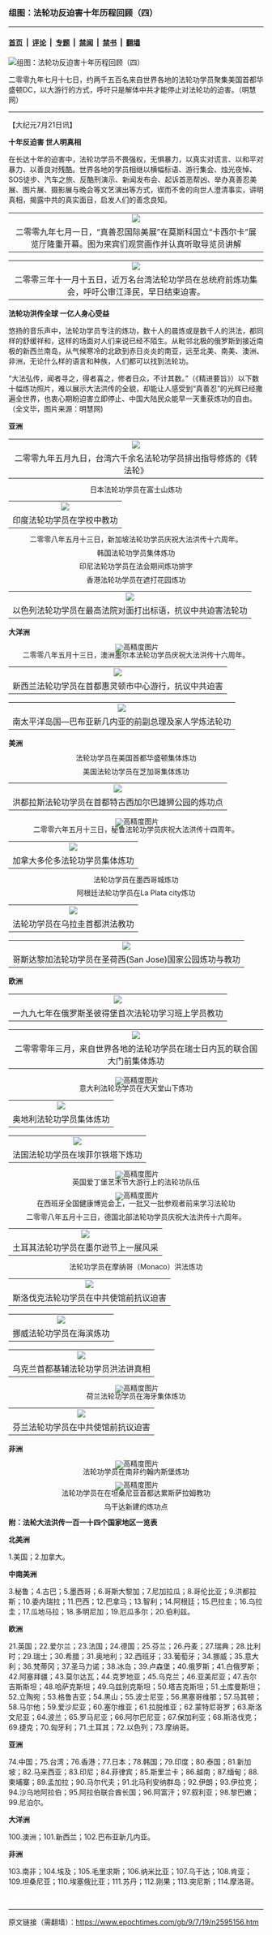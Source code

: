 ### 组图：法轮功反迫害十年历程回顾（四）

---

#### [首页](../../../..?n2595156) &nbsp;|&nbsp; [评论](../../../../../epoch-comment?n2595156) &nbsp;|&nbsp; [专题](../../../../../epoch-special?n2595156) &nbsp;|&nbsp; [禁闻](../../../../../epoch-news?n2595156) &nbsp;|&nbsp; [禁书](../../../../../books?n2595156) &nbsp;|&nbsp; [翻墙](https://github.com/gfw-breaker/nogfw/blob/master/README.md?n2595156)


<div><img alt="组图：法轮功反迫害十年历程回顾（四）" class="attachment-djy_600_400 size-djy_600_400 wp-post-image" src="https://i.epochtimes.com/assets/uploads/2009/07/907200354521528-600x400.jpg"/>
<div class="caption">
 <p>
  二零零九年七月十七日，约两千五百名来自世界各地的法轮功学员聚集美国首都华盛顿DC，以大游行的方式，呼吁只是解体中共才能停止对法轮功的迫害。（明慧网）
 </p>
</div></div><hr/><div class="post_content" id="artbody" itemprop="articleBody">
 <!-- article content begin -->
 <p>
  【大纪元7月21日讯】
 </p>
 <p>
  <b>
   十年反迫害 世人明真相
  </b>
 </p>
 <p>
  在长达十年的迫害中，法轮功学员不畏强权，无惧暴力，以真实对谎言、以和平对暴力、以善良对残酷。世界各地的学员相继以横幅标语、游行集会、烛光夜悼、SOS徒步、汽车之旅、反酷刑演示、新闻发布会、起诉首恶帮凶、举办真善忍美展、图片展、摄影展与晚会等文艺演出等方式，锲而不舍的向世人澄清事实，讲明真相，揭露中共的真实面目，启发人们的善念良知。
 </p>
 <p>
  <center>
  </center>
 </p>
 <table border="0" cellpadding="3" cellspacing="3">
  <tr>
   <td align="center">
    <ok href="http://big5.minghui.org/mh/article_images/2009-7-3-moscowart-01.jpg">
     <img src="http://big5.minghui.org/mh/article_images/2009-7-3-moscowart-01--ss.jpg"/>
    </ok>
   </td>
  </tr>
  <tr>
   <td align="center">
    <span class="bn12">
     二零零九年七月一日，“真善忍国际美展”在莫斯科国立“卡西尔卡”展览厅隆重开幕。图为来宾们观赏画作并认真听取导览员讲解
    </span>
   </td>
  </tr>
 </table>
 <p>
 </p>
 <p>
  <center>
  </center>
 </p>
 <table border="0" cellpadding="3" cellspacing="3">
  <tr>
   <td align="center">
    <ok href="http://big5.minghui.org/mh/article_images/2003-11-15-tw-sue-2.jpg">
     <img src="http://big5.minghui.org/mh/article_images/2003-11-15-tw-sue-2--ss.jpg"/>
    </ok>
   </td>
  </tr>
  <tr>
   <td align="center">
    <span class="bn12">
     二零零三年十一月十五日，近万名台湾法轮功学员在总统府前炼功集会，呼吁公审江泽民，早日结束迫害。
    </span>
   </td>
  </tr>
 </table>
 <p>
 </p>
 <p>
  <b>
   法轮功洪传全球 一亿人身心受益
  </b>
 </p>
 <p>
  悠扬的音乐声中，法轮功学员专注的炼功，数十人的晨炼或是数千人的洪法，都同样的舒缓祥和，这样的场面对人们来说已经不陌生。从毗邻北极的俄罗斯到接近南极的新西兰南岛，从气候寒冷的北欧到赤日炎炎的南亚，远至北美、南美、澳洲、非洲，无论什么样的语言和种族，人们都可以找到法轮功。
 </p>
 <p>
  “大法弘传，闻者寻之，得者喜之，修者日众，不计其数。”（《精进要旨》）以下数十幅炼功照片，难以展示大法洪传的全貌，却能让人感受到“真善忍”的光辉已经撒遍全世界，也衷心期盼迫害立即停止、中国大陆民众能早一天重获炼功的自由。（全文毕，图片来源：明慧网)
 </p>
 <p>
  <b>
   亚洲
  </b>
 </p>
 <p>
  <center>
  </center>
 </p>
 <table border="0" cellpadding="3" cellspacing="3">
  <tr>
   <td align="center">
    <ok href="http://big5.minghui.org/mh/article_images/2009-5-9-tw-fldfd-01.jpg">
     <img src="http://big5.minghui.org/mh/article_images/2009-5-9-tw-fldfd-01--ss.jpg"/>
    </ok>
   </td>
  </tr>
  <tr>
   <td align="center">
    <span class="bn12">
     二零零九年五月九日，台湾六千余名法轮功学员排出指导修炼的《转法轮》
    </span>
   </td>
  </tr>
 </table>
 <p>
 </p>
 <p>
  <!--image v 1.0-->
 </p>
 <div style="line-height: 90%; text-align: center;">
  <ok href=" https://i.epochtimes.com/assets/uploads/2009/07/907190949541528-600x450.jpg" rel="noreferrer noopener" target="_blank">
   <img alt="" class="size-large wp-image-7323466" src="https://i.epochtimes.com/assets/uploads/2009/07/907190949541528-600x450.jpg" title=""/>
  </ok>
  <br/>
  <span class="bn12">
   日本法轮功学员在富士山炼功
  </span>
 </div>
 <p>
  <!-- -->
 </p>
 <p>
  <center>
  </center>
 </p>
 <table border="0" cellpadding="3" cellspacing="3">
  <tr>
   <td align="center">
    <ok href="http://big5.minghui.org/mh/article_images/2006-11-2-india-04.jpg">
     <img src="http://big5.minghui.org/mh/article_images/2006-11-2-india-04--ss.jpg"/>
    </ok>
   </td>
  </tr>
  <tr>
   <td align="center">
    <span class="bn12">
     印度法轮功学员在学校中教功
    </span>
   </td>
  </tr>
 </table>
 <p>
 </p>
 <p>
  <!--image v 1.0-->
 </p>
 <div style="line-height: 90%; text-align: center;">
  <ok href=" https://i.epochtimes.com/assets/uploads/2009/07/907190949501528-600x244.jpg" rel="noreferrer noopener" target="_blank">
   <img alt="" class="size-large wp-image-7323473" src="https://i.epochtimes.com/assets/uploads/2009/07/907190949501528-600x244.jpg" title=""/>
  </ok>
  <br/>
  <span class="bn12">
   二零零八年五月十三日，新加坡法轮功学员庆祝大法洪传十六周年。
  </span>
 </div>
 <p>
  <!-- -->
 </p>
 <p>
  <!--image v 1.0-->
 </p>
 <div style="line-height: 90%; text-align: center;">
  <ok href=" https://i.epochtimes.com/assets/uploads/2009/07/907190949511528-600x400.jpg" rel="noreferrer noopener" target="_blank">
   <img alt="" class="size-large wp-image-7323478" src="https://i.epochtimes.com/assets/uploads/2009/07/907190949511528-600x400.jpg" title=""/>
  </ok>
  <br/>
  <span class="bn12">
   韩国法轮功学员集体炼功
  </span>
 </div>
 <p>
  <!-- -->
 </p>
 <p>
  <!--image v 1.0-->
 </p>
 <div style="line-height: 90%; text-align: center;">
  <ok href=" https://i.epochtimes.com/assets/uploads/2009/07/907190949521528-600x420.jpg" rel="noreferrer noopener" target="_blank">
   <img alt="" class="size-large wp-image-7323482" src="https://i.epochtimes.com/assets/uploads/2009/07/907190949521528-600x420.jpg" title=""/>
  </ok>
  <br/>
  <span class="bn12">
   印尼法轮功学员在法会期间炼功排字
  </span>
 </div>
 <p>
  <!-- -->
 </p>
 <p>
  <!--image v 1.0-->
 </p>
 <div style="line-height: 90%; text-align: center;">
  <ok href=" https://i.epochtimes.com/assets/uploads/2009/07/907190949531528-600x423.jpg" rel="noreferrer noopener" target="_blank">
   <img alt="" class="size-large wp-image-7323485" src="https://i.epochtimes.com/assets/uploads/2009/07/907190949531528-600x423.jpg" title=""/>
  </ok>
  <br/>
  <span class="bn12">
   香港法轮功学员在遮打花园炼功
  </span>
 </div>
 <p>
  <!-- -->
 </p>
 <p>
  <center>
  </center>
 </p>
 <table border="0" cellpadding="3" cellspacing="3">
  <tr>
   <td align="center">
    <ok href="http://big5.minghui.org/mh/article_images/2006-10-24-israel-04.jpg">
     <img src="http://big5.minghui.org/mh/article_images/2006-10-24-israel-04--ss.jpg"/>
    </ok>
   </td>
  </tr>
  <tr>
   <td align="center">
    <span class="bn12">
     以色列法轮功学员在最高法院对面打出标语，抗议中共迫害法轮功
    </span>
   </td>
  </tr>
 </table>
 <p>
 </p>
 <p>
  <b>
   大洋洲
  </b>
 </p>
 <p>
  <!--image v 1.0-->
 </p>
 <div style="line-height: 90%; text-align: center;">
  <ok href=" https://i.epochtimes.com/assets/uploads/2009/07/907191012011528-600x392.jpg" rel="noreferrer noopener" target="_blank">
   <img alt="" class="size-large wp-image-7323494" src="https://i.epochtimes.com/assets/uploads/2009/07/907191012011528-600x392.jpg" title=""/>
  </ok>
  <img alt="高精度图片" border="0" src="//www.epochtimes.com/images/highRes.jpg"/>
  <br/>
  <span class="bn12">
   二零零八年五月十三日，澳洲墨尔本法轮功学员庆祝大法洪传十六周年。
  </span>
 </div>
 <p>
  <!-- -->
 </p>
 <p>
  <center>
  </center>
 </p>
 <table border="0" cellpadding="3" cellspacing="3">
  <tr>
   <td align="center">
    <ok href="http://big5.minghui.org/mh/article_images/2007-7-25-newzland-06.jpg">
     <img src="http://big5.minghui.org/mh/article_images/2007-7-25-newzland-06--ss.jpg"/>
    </ok>
   </td>
  </tr>
  <tr>
   <td align="center">
    <span class="bn12">
     新西兰法轮功学员在首都惠灵顿市中心游行，抗议中共迫害
    </span>
   </td>
  </tr>
 </table>
 <p>
 </p>
 <p>
  <center>
  </center>
 </p>
 <table border="0" cellpadding="3" cellspacing="3">
  <tr>
   <td align="center">
    <ok href="http://big5.minghui.org/mh/article_images/2005-1-1-papua-new-guinea-04.jpg">
     <img src="http://big5.minghui.org/mh/article_images/2005-1-1-papua-new-guinea-04--ss.jpg"/>
    </ok>
   </td>
  </tr>
  <tr>
   <td align="center">
    <span class="bn12">
     南太平洋岛国—巴布亚新几内亚的前副总理及家人学炼法轮功
    </span>
   </td>
  </tr>
 </table>
 <p>
 </p>
 <p>
  <b>
   美洲
  </b>
 </p>
 <p>
  <!--image v 1.0-->
 </p>
 <div style="line-height: 90%; text-align: center;">
  <ok href=" https://i.epochtimes.com/assets/uploads/2009/07/907191012021528-600x235.jpg" rel="noreferrer noopener" target="_blank">
   <img alt="" class="size-large wp-image-7323499" src="https://i.epochtimes.com/assets/uploads/2009/07/907191012021528-600x235.jpg" title=""/>
  </ok>
  <br/>
  <span class="bn12">
   法轮功学员在美国首都华盛顿集体炼功
  </span>
 </div>
 <p>
  <!-- -->
 </p>
 <p>
  <!--image v 1.0-->
 </p>
 <div style="line-height: 90%; text-align: center;">
  <ok href=" https://i.epochtimes.com/assets/uploads/2009/07/907191011581528-600x392.jpg" rel="noreferrer noopener" target="_blank">
   <img alt="" class="size-large wp-image-7323503" src="https://i.epochtimes.com/assets/uploads/2009/07/907191011581528-600x392.jpg" title=""/>
  </ok>
  <br/>
  <span class="bn12">
   美国法轮功学员在芝加哥集体炼功
  </span>
 </div>
 <p>
  <!-- -->
 </p>
 <p>
  <center>
  </center>
 </p>
 <table border="0" cellpadding="3" cellspacing="3">
  <tr>
   <td align="center">
    <ok href="http://big5.minghui.org/mh/article_images/2005-1-1-nanmei2.jpg">
     <img src="http://big5.minghui.org/mh/article_images/2005-1-1-nanmei2--ss.jpg"/>
    </ok>
   </td>
  </tr>
  <tr>
   <td align="center">
    <span class="bn12">
     洪都拉斯法轮功学员在首都特古西加尔巴雄狮公园的炼功点
    </span>
   </td>
  </tr>
 </table>
 <p>
 </p>
 <p>
  <!--image v 1.0-->
 </p>
 <div style="line-height: 90%; text-align: center;">
  <ok href=" https://i.epochtimes.com/assets/uploads/2009/07/907191011591528-600x450.jpg" rel="noreferrer noopener" target="_blank">
   <img alt="" class="size-large wp-image-7323506" src="https://i.epochtimes.com/assets/uploads/2009/07/907191011591528-600x450.jpg" title=""/>
  </ok>
  <img alt="高精度图片" border="0" src="//www.epochtimes.com/images/highRes.jpg"/>
  <br/>
  <span class="bn12">
   二零零六年五月十三日，秘鲁法轮功学员庆祝大法洪传十四周年。
  </span>
 </div>
 <p>
  <!-- -->
 </p>
 <p>
  <center>
  </center>
 </p>
 <table border="0" cellpadding="3" cellspacing="3">
  <tr>
   <td align="center">
    <ok href="http://www.minghui.ca/mh/article_images/2008-5-14-toronto5132-04.jpg">
     <img src="http://www.minghui.ca/mh/article_images/2008-5-14-toronto5132-04--ss.jpg"/>
    </ok>
   </td>
  </tr>
  <tr>
   <td align="center">
    <span class="bn12">
     加拿大多伦多法轮功学员集体炼功
    </span>
   </td>
  </tr>
 </table>
 <p>
 </p>
 <p>
  <!--image v 1.0-->
 </p>
 <div style="line-height: 90%; text-align: center;">
  <ok href=" https://i.epochtimes.com/assets/uploads/2009/07/907191019171528-600x450.jpg" rel="noreferrer noopener" target="_blank">
   <img alt="" class="size-large wp-image-7323511" src="https://i.epochtimes.com/assets/uploads/2009/07/907191019171528-600x450.jpg" title=""/>
  </ok>
  <br/>
  <span class="bn12">
   法轮功学员在墨西哥城炼功
  </span>
 </div>
 <p>
  <!-- -->
 </p>
 <p>
  <!--image v 1.0-->
 </p>
 <div style="line-height: 90%; text-align: center;">
  <ok href=" https://i.epochtimes.com/assets/uploads/2009/07/907191014461528-600x450.jpg" rel="noreferrer noopener" target="_blank">
   <img alt="" class="size-large wp-image-7323515" src="https://i.epochtimes.com/assets/uploads/2009/07/907191014461528-600x450.jpg" title=""/>
  </ok>
  <br/>
  <span class="bn12">
   阿根廷法轮功学员在La Plata city炼功
  </span>
 </div>
 <p>
  <!-- -->
 </p>
 <p>
  <center>
  </center>
 </p>
 <table border="0" cellpadding="3" cellspacing="3">
  <tr>
   <td align="center">
    <ok href="http://big5.minghui.org/mh/article_images/2005-1-2-uruguay1.jpg">
     <img src="http://big5.minghui.org/mh/article_images/2005-1-2-uruguay1--ss.jpg"/>
    </ok>
   </td>
  </tr>
  <tr>
   <td align="center">
    <span class="bn12">
     法轮功学员在乌拉圭首都洪法教功
    </span>
   </td>
  </tr>
 </table>
 <p>
 </p>
 <p>
  <center>
  </center>
 </p>
 <table border="0" cellpadding="3" cellspacing="3">
  <tr>
   <td align="center">
    <ok href="http://big5.minghui.org/mh/article_images/2005-1-1-nanmei1.jpg">
     <img src="http://big5.minghui.org/mh/article_images/2005-1-1-nanmei1--ss.jpg"/>
    </ok>
   </td>
  </tr>
  <tr>
   <td align="center">
    <span class="bn12">
     哥斯达黎加法轮功学员在圣荷西(San Jose)国家公园炼功与教功
    </span>
   </td>
  </tr>
 </table>
 <p>
 </p>
 <p>
  <b>
   欧洲
  </b>
 </p>
 <p>
  <center>
  </center>
 </p>
 <table border="0" cellpadding="3" cellspacing="3">
  <tr>
   <td align="center">
    <ok href="http://big5.minghui.org/mh/article_images/2006-2-8-eu-russia-05.jpg">
     <img src="http://big5.minghui.org/mh/article_images/2006-2-8-eu-russia-05--ss.jpg"/>
    </ok>
   </td>
  </tr>
  <tr>
   <td align="center">
    <span class="bn12">
     一九九七年在俄罗斯圣彼得堡首次法轮功学习班上学员教功
    </span>
   </td>
  </tr>
 </table>
 <p>
 </p>
 <p>
  <center>
  </center>
 </p>
 <table border="0" cellpadding="3" cellspacing="3">
  <tr>
   <td align="center">
    <ok href="http://big5.minghui.org/mh/article_images/2006-1-31-eu-swiss-02.jpg">
     <img src="http://big5.minghui.org/mh/article_images/2006-1-31-eu-swiss-02--ss.jpg"/>
    </ok>
   </td>
  </tr>
  <tr>
   <td align="center">
    <span class="bn12">
     二零零零年三月，来自世界各地的法轮功学员在瑞士日内瓦的联合国大门前集体炼功
    </span>
   </td>
  </tr>
 </table>
 <p>
 </p>
 <p>
  <!--image v 1.0-->
 </p>
 <div style="line-height: 90%; text-align: center;">
  <ok href=" https://i.epochtimes.com/assets/uploads/2009/07/907191018341528-600x450.jpg" rel="noreferrer noopener" target="_blank">
   <img alt="" class="size-large wp-image-7323520" src="https://i.epochtimes.com/assets/uploads/2009/07/907191018341528-600x450.jpg" title=""/>
  </ok>
  <img alt="高精度图片" border="0" src="//www.epochtimes.com/images/highRes.jpg">
   <br/>
   <span class="bn12">
    意大利法轮功学员在大天堂山下炼功
   </span>
  </img>
 </div>
 <p>
  <!-- -->
 </p>
 <p>
  <center>
  </center>
 </p>
 <table border="0" cellpadding="3" cellspacing="3">
  <tr>
   <td align="center">
    <ok href="http://big5.minghui.org/mh/article_images/2006-1-26-austria-03.jpg">
     <img src="http://big5.minghui.org/mh/article_images/2006-1-26-austria-03--ss.jpg"/>
    </ok>
   </td>
  </tr>
  <tr>
   <td align="center">
    <span class="bn12">
     奥地利法轮功学员集体炼功
    </span>
   </td>
  </tr>
 </table>
 <p>
 </p>
 <p>
  <center>
  </center>
 </p>
 <table border="0" cellpadding="3" cellspacing="3">
  <tr>
   <td align="center">
    <ok href="http://big5.minghui.org/mh/article_images/2006-1-29-eu5-fr-02.jpg">
     <img src="http://big5.minghui.org/mh/article_images/2006-1-29-eu5-fr-02--ss.jpg"/>
    </ok>
   </td>
  </tr>
  <tr>
   <td align="center">
    <span class="bn12">
     法国法轮功学员在埃菲尔铁塔下炼功
    </span>
   </td>
  </tr>
 </table>
 <p>
 </p>
 <p>
  <!--image v 1.0-->
 </p>
 <div style="line-height: 90%; text-align: center;">
  <ok href=" https://i.epochtimes.com/assets/uploads/2009/07/907191018351528-600x367.jpg" rel="noreferrer noopener" target="_blank">
   <img alt="" class="size-large wp-image-7323524" src="https://i.epochtimes.com/assets/uploads/2009/07/907191018351528-600x367.jpg" title=""/>
  </ok>
  <img alt="高精度图片" border="0" src="//www.epochtimes.com/images/highRes.jpg">
   <br/>
   <span class="bn12">
    英国爱丁堡艺术节大游行上的法轮功队伍
   </span>
  </img>
 </div>
 <p>
  <!-- -->
 </p>
 <p>
  <!--image v 1.0-->
 </p>
 <div style="line-height: 90%; text-align: center;">
  <ok href=" https://i.epochtimes.com/assets/uploads/2009/07/907191012001528-600x256.jpg" rel="noreferrer noopener" target="_blank">
   <img alt="" class="size-large wp-image-7323528" src="https://i.epochtimes.com/assets/uploads/2009/07/907191012001528-600x256.jpg" title=""/>
  </ok>
  <img alt="高精度图片" border="0" src="//www.epochtimes.com/images/highRes.jpg">
   <br/>
   <span class="bn12">
    在西班牙全国健康博览会上，一批又一批参观者前来学习法轮功
   </span>
  </img>
 </div>
 <p>
  <!-- -->
 </p>
 <p>
  <!--image v 1.0-->
 </p>
 <div style="line-height: 90%; text-align: center;">
  <ok href=" https://i.epochtimes.com/assets/uploads/2009/07/907191018331528-600x417.jpg" rel="noreferrer noopener" target="_blank">
   <img alt="" class="size-large wp-image-7323532" src="https://i.epochtimes.com/assets/uploads/2009/07/907191018331528-600x417.jpg" title=""/>
  </ok>
  <br/>
  <span class="bn12">
   二零零八年五月十三日，德国北部法轮功学员庆祝大法洪传十六周年。
  </span>
 </div>
 <p>
  <!-- -->
 </p>
 <p>
  <center>
  </center>
 </p>
 <table border="0" cellpadding="3" cellspacing="3">
  <tr>
   <td align="center">
    <ok href="http://big5.minghui.org/mh/article_images/2006-1-27-turkey-eu8.jpg">
     <img src="http://big5.minghui.org/mh/article_images/2006-1-27-turkey-eu8--ss.jpg"/>
    </ok>
   </td>
  </tr>
  <tr>
   <td align="center">
    <span class="bn12">
     土耳其法轮功学员在墨尔逊节上一展风采
    </span>
   </td>
  </tr>
 </table>
 <p>
 </p>
 <p>
  <!--image v 1.0-->
 </p>
 <div style="line-height: 90%; text-align: center;">
  <ok href=" https://i.epochtimes.com/assets/uploads/2009/07/907191019181528-600x450.jpg" rel="noreferrer noopener" target="_blank">
   <img alt="" class="size-large wp-image-7323537" src="https://i.epochtimes.com/assets/uploads/2009/07/907191019181528-600x450.jpg" title=""/>
  </ok>
  <br/>
  <span class="bn12">
   法轮功学员在摩纳哥（Monaco）洪法炼功
  </span>
 </div>
 <p>
  <!-- -->
 </p>
 <p>
  <center>
  </center>
 </p>
 <table border="0" cellpadding="3" cellspacing="3">
  <tr>
   <td align="center">
    <ok href="http://big5.minghui.org/mh/article_images/2006-2-28-slowakai-2.jpg">
     <img src="http://big5.minghui.org/mh/article_images/2006-2-28-slowakai-2--ss.jpg"/>
    </ok>
   </td>
  </tr>
  <tr>
   <td align="center">
    <span class="bn12">
     斯洛伐克法轮功学员在中共使馆前抗议迫害
    </span>
   </td>
  </tr>
 </table>
 <p>
 </p>
 <p>
  <center>
  </center>
 </p>
 <table border="0" cellpadding="3" cellspacing="3">
  <tr>
   <td align="center">
    <ok href="http://big5.minghui.org/mh/article_images/2006-1-27-norway-stavanger-6.jpg">
     <img src="http://big5.minghui.org/mh/article_images/2006-1-27-norway-stavanger-6--ss.jpg"/>
    </ok>
   </td>
  </tr>
  <tr>
   <td align="center">
    <span class="bn12">
     挪威法轮功学员在海滨炼功
    </span>
   </td>
  </tr>
 </table>
 <p>
 </p>
 <p>
  <center>
  </center>
 </p>
 <table border="0" cellpadding="3" cellspacing="3">
  <tr>
   <td align="center">
    <ok href="http://www.minghui.ca/mh/article_images/2008-5-14-ukrain-dafaday-09.jpg">
     <img src="http://www.minghui.ca/mh/article_images/2008-5-14-ukrain-dafaday-09--ss.jpg"/>
    </ok>
   </td>
  </tr>
  <tr>
   <td align="center">
    <span class="bn12">
     乌克兰首都基辅法轮功学员洪法讲真相
    </span>
   </td>
  </tr>
 </table>
 <p>
 </p>
 <p>
  <!--image v 1.0-->
 </p>
 <div style="line-height: 90%; text-align: center;">
  <ok href=" https://i.epochtimes.com/assets/uploads/2009/07/907191018371528-600x400.jpg" rel="noreferrer noopener" target="_blank">
   <img alt="" class="size-large wp-image-7323541" src="https://i.epochtimes.com/assets/uploads/2009/07/907191018371528-600x400.jpg" title=""/>
  </ok>
  <img alt="高精度图片" border="0" src="//www.epochtimes.com/images/highRes.jpg">
   <br/>
   <span class="bn12">
    荷兰法轮功学员在海牙集体炼功
   </span>
  </img>
 </div>
 <p>
  <!-- -->
 </p>
 <p>
  <center>
  </center>
 </p>
 <table border="0" cellpadding="3" cellspacing="3">
  <tr>
   <td align="center">
    <ok href="http://big5.minghui.org/mh/article_images/2006-1-25-finland-04.jpg">
     <img src="http://big5.minghui.org/mh/article_images/2006-1-25-finland-04--ss.jpg"/>
    </ok>
   </td>
  </tr>
  <tr>
   <td align="center">
    <span class="bn12">
     芬兰法轮功学员在中共使馆前抗议迫害
    </span>
   </td>
  </tr>
 </table>
 <p>
 </p>
 <p>
  <b>
   非洲
  </b>
 </p>
 <p>
  <!--image v 1.0-->
 </p>
 <div style="line-height: 90%; text-align: center;">
  <ok href=" https://i.epochtimes.com/assets/uploads/2009/07/907191014421528-600x450.jpg" rel="noreferrer noopener" target="_blank">
   <img alt="" class="size-large wp-image-7323547" src="https://i.epochtimes.com/assets/uploads/2009/07/907191014421528-600x450.jpg" title=""/>
  </ok>
  <img alt="高精度图片" border="0" src="//www.epochtimes.com/images/highRes.jpg">
   <br/>
   <span class="bn12">
    法轮功学员在南非约翰内斯堡炼功
   </span>
  </img>
 </div>
 <p>
  <!-- -->
 </p>
 <p>
  <!--image v 1.0-->
 </p>
 <div style="line-height: 90%; text-align: center;">
  <ok href=" https://i.epochtimes.com/assets/uploads/2009/07/907191014431528-600x450.jpg" rel="noreferrer noopener" target="_blank">
   <img alt="" class="size-large wp-image-7323558" src="https://i.epochtimes.com/assets/uploads/2009/07/907191014431528-600x450.jpg" title=""/>
  </ok>
  <img alt="高精度图片" border="0" src="//www.epochtimes.com/images/highRes.jpg"/>
  <br/>
  <span class="bn12">
   法轮功学员在在坦桑尼亚首都达累斯萨拉姆教功
  </span>
 </div>
 <p>
  <!-- -->
 </p>
 <p>
  <!--image v 1.0-->
 </p>
 <div style="line-height: 90%; text-align: center;">
  <ok href=" https://i.epochtimes.com/assets/uploads/2009/07/907191014451528-600x450.jpg" rel="noreferrer noopener" target="_blank">
   <img alt="" class="size-large wp-image-7323565" src="https://i.epochtimes.com/assets/uploads/2009/07/907191014451528-600x450.jpg" title=""/>
  </ok>
  <br/>
  <span class="bn12">
   乌干达新建的炼功点
  </span>
 </div>
 <p>
  <!-- -->
 </p>
 <p>
  <b>
   附：法轮大法洪传一百一十四个国家地区一览表
  </b>
 </p>
 <p>
  <b>
   北美洲
  </b>
 </p>
 <p>
  1.美国；2.加拿大。
 </p>
 <p>
  <b>
   中南美洲
  </b>
 </p>
 <p>
  3.秘鲁；4.古巴；5.墨西哥；6.哥斯大黎加；7.尼加拉瓜；8.哥伦比亚；9.洪都拉斯；10.委内瑞拉；11.巴西；12.巴拿马；13.智利；14.阿根廷；15.巴拉圭；16.乌拉圭；17.瓜地马拉；18.多明尼加；19.厄瓜多尔；20.伯利兹。
 </p>
 <p>
  <b>
   欧洲
  </b>
 </p>
 <p>
  21.英国；22.爱尔兰；23.法国；24.德国；25.芬兰；26.丹麦；27.瑞典；28.比利时；29.瑞士；30.希腊；31.奥地利；32.西班牙；33.葡萄牙；34.挪威；35.意大利；36.梵蒂冈；37.圣马力诺；38.冰岛；39.卢森堡；40.俄罗斯；41.白俄罗斯；42.阿塞拜疆；43.莫尔达瓦；44.克罗地亚；45.乌克兰；46.亚美尼亚；47.吉尔吉斯斯坦；48.哈萨克斯坦；49.乌兹别克斯坦；50.塔吉克斯坦；51.土库曼斯坦；52.立陶宛；53.格鲁吉亚；54.黑山；55.波士尼亚；56.黑塞哥维那；57.马其顿；58.马尔他；59.爱沙尼亚；60.塞尔维亚；61.拉脱维亚；62.蒙特尼哥罗；63.斯洛文尼亚；64.波兰；65.罗马尼亚；66.阿尔巴尼亚；67.保加利亚；68.斯洛伐克；69.捷克；70.匈牙利；71.土耳其；72.以色列；73.摩纳哥。
 </p>
 <p>
  <b>
   亚洲
  </b>
 </p>
 <p>
  74.中国；75.台湾；76.香港；77.日本；78.韩国；79.印度；80.泰国；81.新加坡；82.马来西亚；83.印尼；84.菲律宾；85.斯里兰卡；86.越南；87.缅甸；88.柬埔寨；89.孟加拉；90.马尔代夫；91.北马利安纳群岛；92.伊朗；93.伊拉克；94.沙乌地阿拉伯；95.阿拉伯联合酋长国；96.阿富汗；97.叙利亚；98.黎巴嫩；99.尼泊尔。
 </p>
 <p>
  <b>
   大洋洲
  </b>
 </p>
 <p>
  100.澳洲；101.新西兰；102.巴布亚新几内亚。
 </p>
 <p>
  <b>
   非洲
  </b>
 </p>
 <p>
  103.南非；104.埃及；105.毛里求斯；106.纳米比亚；107.乌干达；108.肯亚；109.坦桑尼亚；110.埃塞俄比亚；111.苏丹；112.刚果；113.突尼斯；114.摩洛哥。
 </p>
 <p>
  <font color="#ffffff">
   (http://www.dajiyuan.com)
  </font>
 </p>
 <!-- article content end -->
 <div id="below_article_ad">
 </div>
</div>


---

原文链接（需翻墙）：https://www.epochtimes.com/gb/9/7/19/n2595156.htm